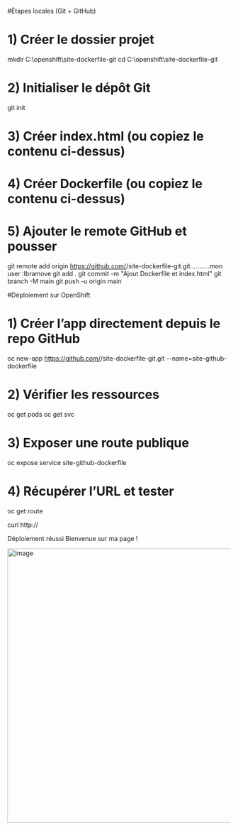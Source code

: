#Étapes locales (Git + GitHub)

# 1) Créer le dossier projet
mkdir C:\openshift\site-dockerfile-git
cd C:\openshift\site-dockerfile-git

# 2) Initialiser le dépôt Git
git init

# 3) Créer index.html (ou copiez le contenu ci-dessus)
# 4) Créer Dockerfile (ou copiez le contenu ci-dessus)

# 5) Ajouter le remote GitHub et pousser
git remote add origin https://github.com/<user>/site-dockerfile-git.git...........mon user :Ibramove
git add .
git commit -m "Ajout Dockerfile et index.html"
git branch -M main
git push -u origin main




#Déploiement sur OpenShift
# 1) Créer l’app directement depuis le repo GitHub
oc new-app https://github.com/<user>/site-dockerfile-git.git --name=site-github-dockerfile

# 2) Vérifier les ressources
oc get pods
oc get svc

# 3) Exposer une route publique
oc expose service site-github-dockerfile

# 4) Récupérer l’URL et tester
oc get route

curl http://<URL>

Déploiement réussi  Bienvenue sur ma page !

<img width="3042" height="618" alt="image" src="https://github.com/user-attachments/assets/bde36293-f2ae-4b1e-86a2-bcce4dd23eb3" />

